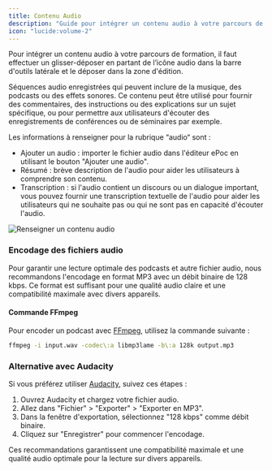 ```yaml
---
title: Contenu Audio
description: "Guide pour intégrer un contenu audio à votre parcours de formation."
icon: "lucide:volume-2"
---
```


Pour intégrer un contenu audio à votre parcours de formation, il faut effectuer un glisser-déposer en partant de l’icône
audio dans la barre d'outils latérale et le déposer dans la zone d'édition.

Séquences audio enregistrées qui peuvent inclure de la musique, des podcasts ou des effets sonores. Ce contenu peut être utilisé pour fournir des commentaires, des instructions ou des explications sur un sujet spécifique, ou pour permettre aux utilisateurs d'écouter des enregistrements de conférences ou de séminaires par exemple.

Les informations à renseigner pour la rubrique “audio“ sont :

- Ajouter un audio : importer le fichier audio dans l'éditeur ePoc en utilisant le bouton "Ajouter une audio".
- Résumé : brève description de l'audio pour aider les utilisateurs à comprendre son contenu.
- Transcription : si l'audio contient un discours ou un dialogue important, vous pouvez fournir une transcription textuelle de l'audio pour aider les utilisateurs qui ne souhaite pas ou qui ne sont pas en capacité d'écouter l'audio.

![Renseigner un contenu audio](../images/audio.png)

### Encodage des fichiers audio

Pour garantir une lecture optimale des podcasts et autre fichier audio, nous recommandons l'encodage en format MP3 avec un débit binaire de 128 kbps. Ce format est suffisant pour une qualité audio claire et une compatibilité maximale avec divers appareils.

#### Commande FFmpeg

Pour encoder un podcast avec [FFmpeg](https://ffmpeg.org/), utilisez la commande suivante :

```sh
ffmpeg -i input.wav -codec\:a libmp3lame -b\:a 128k output.mp3
```

### Alternative avec Audacity

Si vous préférez utiliser [Audacity](https://www.audacityteam.org/), suivez ces étapes :

1. Ouvrez Audacity et chargez votre fichier audio.
2. Allez dans "Fichier" > "Exporter" > "Exporter en MP3".
3. Dans la fenêtre d'exportation, sélectionnez "128 kbps" comme débit binaire.
4. Cliquez sur "Enregistrer" pour commencer l'encodage.

Ces recommandations garantissent une compatibilité maximale et une qualité audio optimale pour la lecture sur divers appareils.
